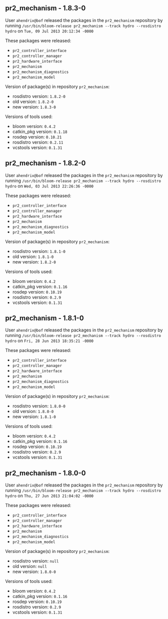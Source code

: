 ## pr2_mechanism - 1.8.3-0

User `ahendrix@bof` released the packages in the `pr2_mechanism` repository by running `/usr/bin/bloom-release pr2_mechanism --track hydro --rosdistro hydro` on `Tue, 09 Jul 2013 20:12:34 -0000`

These packages were released:
- `pr2_controller_interface`
- `pr2_controller_manager`
- `pr2_hardware_interface`
- `pr2_mechanism`
- `pr2_mechanism_diagnostics`
- `pr2_mechanism_model`

Version of package(s) in repository `pr2_mechanism`:
- rosdistro version: `1.8.2-0`
- old version: `1.8.2-0`
- new version: `1.8.3-0`

Versions of tools used:
- bloom version: `0.4.2`
- catkin_pkg version: `0.1.18`
- rosdep version: `0.10.21`
- rosdistro version: `0.2.11`
- vcstools version: `0.1.31`


## pr2_mechanism - 1.8.2-0

User `ahendrix@bof` released the packages in the `pr2_mechanism` repository by running `/usr/bin/bloom-release pr2_mechanism --track hydro --rosdistro hydro` on `Wed, 03 Jul 2013 22:26:36 -0000`

These packages were released:
- `pr2_controller_interface`
- `pr2_controller_manager`
- `pr2_hardware_interface`
- `pr2_mechanism`
- `pr2_mechanism_diagnostics`
- `pr2_mechanism_model`

Version of package(s) in repository `pr2_mechanism`:
- rosdistro version: `1.8.1-0`
- old version: `1.8.1-0`
- new version: `1.8.2-0`

Versions of tools used:
- bloom version: `0.4.2`
- catkin_pkg version: `0.1.16`
- rosdep version: `0.10.19`
- rosdistro version: `0.2.9`
- vcstools version: `0.1.31`


## pr2_mechanism - 1.8.1-0

User `ahendrix@bof` released the packages in the `pr2_mechanism` repository by running `/usr/bin/bloom-release pr2_mechanism --track hydro --rosdistro hydro` on `Fri, 28 Jun 2013 18:35:21 -0000`

These packages were released:
- `pr2_controller_interface`
- `pr2_controller_manager`
- `pr2_hardware_interface`
- `pr2_mechanism`
- `pr2_mechanism_diagnostics`
- `pr2_mechanism_model`

Version of package(s) in repository `pr2_mechanism`:
- rosdistro version: `1.8.0-0`
- old version: `1.8.0-0`
- new version: `1.8.1-0`

Versions of tools used:
- bloom version: `0.4.2`
- catkin_pkg version: `0.1.16`
- rosdep version: `0.10.19`
- rosdistro version: `0.2.9`
- vcstools version: `0.1.31`


## pr2_mechanism - 1.8.0-0

User `ahendrix@bof` released the packages in the `pr2_mechanism` repository by running `/usr/bin/bloom-release pr2_mechanism --track hydro --rosdistro hydro` on `Thu, 27 Jun 2013 21:04:02 -0000`

These packages were released:
- `pr2_controller_interface`
- `pr2_controller_manager`
- `pr2_hardware_interface`
- `pr2_mechanism`
- `pr2_mechanism_diagnostics`
- `pr2_mechanism_model`

Version of package(s) in repository `pr2_mechanism`:
- rosdistro version: `null`
- old version: `null`
- new version: `1.8.0-0`

Versions of tools used:
- bloom version: `0.4.2`
- catkin_pkg version: `0.1.16`
- rosdep version: `0.10.19`
- rosdistro version: `0.2.9`
- vcstools version: `0.1.31`


